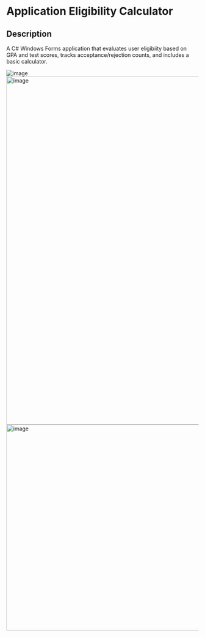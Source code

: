 <h1>Application Eligibility Calculator</h1>

<h2>Description</h2>
<p>A C# Windows Forms application that evaluates user eligibiity based on GPA and test scores, tracks acceptance/rejection counts, and includes a basic calculator.</p>

![image](https://github.com/user-attachments/assets/4578b21b-c990-4290-aa8e-35ec4255bb5e)
<img width="911" alt="image" src="https://github.com/user-attachments/assets/1bab479a-d975-418d-a2a4-9a2b47159cbf" />
<img width="539" alt="image" src="https://github.com/user-attachments/assets/e0bb9793-5018-4fde-b82a-8f5279c2b890" />

